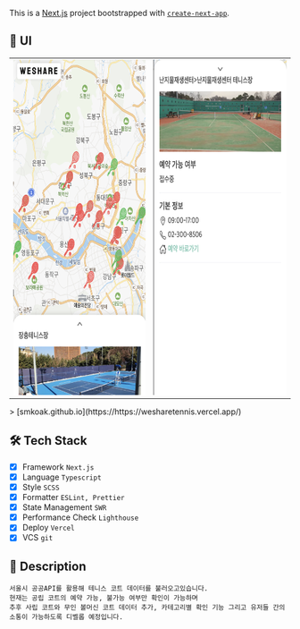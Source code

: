 This is a [Next.js](https://nextjs.org/) project bootstrapped with [`create-next-app`](https://github.com/vercel/next.js/tree/canary/packages/create-next-app).

## 📱 UI

<table cellpadding="0">
  <tr style="padding: 0; border: none;">
    <td valign="top"><img src="./public/images/screen.png" height="600"/></td>
    <td valign="top"><img src="./public/images/screenDetail.png" height="600"/></td>
  </tr>
</table>
> [smkoak.github.io](https://https://wesharetennis.vercel.app/)

## 🛠️ Tech Stack

- [x] Framework `Next.js`
- [x] Language `Typescript`
- [x] Style `SCSS`
- [x] Formatter `ESLint, Prettier`
- [x] State Management `SWR`
- [x] Performance Check `Lighthouse`
- [x] Deploy `Vercel`
- [x] VCS `git`

## 🎾 Description

```
서울시 공공API를 활용해 테니스 코트 데이터를 불러오고있습니다.
현재는 공립 코트의 예약 가능, 불가능 여부만 확인이 가능하며
추후 사립 코트와 무인 볼머신 코트 데이터 추가, 카테고리별 확인 기능 그리고 유저들 간의 소통이 가능하도록 디벨롭 예정입니다.
```
